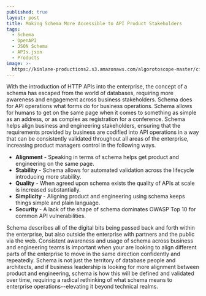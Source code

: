 ```yaml
---
published: true
layout: post
title: Making Schema More Accessible to API Product Stakeholders
tags:
  - Schema
  - OpenAPI
  - JSON Schema
  - APIs.json
  - Products
image: >-
  https://kinlane-productions2.s3.amazonaws.com/algorotoscope-master/citizenship-big-seven.jpeg
---
```

With the introduction of HTTP APIs into the enterprise, the concept of a schema has escaped from the world of databases, requiring more awareness and engagement across business stakeholders. Schema does for API operations what forms do for business operations. Schema allows for humans to get on the same page when it comes to something as simple as an address, or as complex as registration for a conference. Schema helps align business and engineering stakeholders, ensuring that the requirements provided by business are codified into API operations in a way that can be consistently validated throughout all areas of the enterprise, increasing product managers control in the following ways.

- **Alignment** - Speaking in terms of schema helps get product and engineering on the same page.
- **Stability** - Schema allows for automated validation across the lifecycle introducing more stability.
- **Quality** - When agreed upon schema exists the quality of APIs at scale is increased substantially.
- **Simplicity** - Aligning product and engineering using schema keeps things simple and plain language.
- **Security** - A lack of the shape of schema dominates OWASP Top 10 for common API vulnerabilities.

Schema describes all of the digital bits being passed back and forth within the enterprise, but also outside the enterprise with partners and the public via the web. Consistent awareness and usage of schema across business and engineering teams is important when your are looking to align different parts of the enterprise to move in the same direction confidently and repeatedly. Schema is not just the territory of database people and architects, and if business leadership is looking for more alignment between product and engineering, schema is how this will be defined and validated over time, requiring a radical rethinking of what schema means to enterprise operations--elevating it beyond technical realms.


